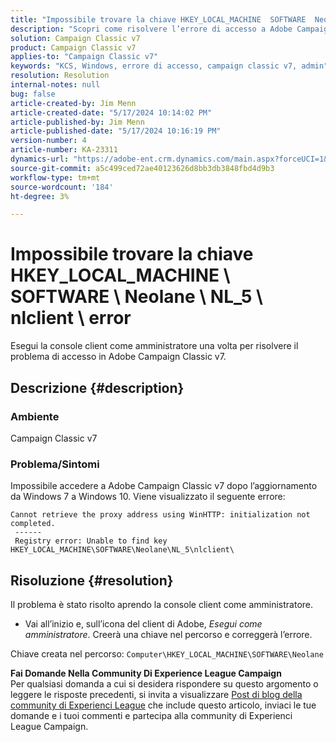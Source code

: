 ```yaml
---
title: "Impossibile trovare la chiave HKEY_LOCAL_MACHINE  SOFTWARE  Neolane  NL_5  nlclient  error"
description: "Scopri come risolvere l’errore di accesso a Adobe Campaign Classic v7 dopo l’aggiornamento da Windows 7 a Windows 10."
solution: Campaign Classic v7
product: Campaign Classic v7
applies-to: "Campaign Classic v7"
keywords: "KCS, Windows, errore di accesso, campaign classic v7, admin"
resolution: Resolution
internal-notes: null
bug: false
article-created-by: Jim Menn
article-created-date: "5/17/2024 10:14:02 PM"
article-published-by: Jim Menn
article-published-date: "5/17/2024 10:16:19 PM"
version-number: 4
article-number: KA-23311
dynamics-url: "https://adobe-ent.crm.dynamics.com/main.aspx?forceUCI=1&pagetype=entityrecord&etn=knowledgearticle&id=518acdbe-9a14-ef11-9f8a-6045bd006268"
source-git-commit: a5c499ced72ae40123626d8bb3db3848fbd4d9b3
workflow-type: tm+mt
source-wordcount: '184'
ht-degree: 3%

---
```


# Impossibile trovare la chiave HKEY_LOCAL_MACHINE \ SOFTWARE \ Neolane \ NL_5 \ nlclient \ error


Esegui la console client come amministratore una volta per risolvere il problema di accesso in Adobe Campaign Classic v7.

## Descrizione {#description}


### Ambiente

Campaign Classic v7



### Problema/Sintomi

Impossibile accedere a Adobe Campaign Classic v7 dopo l’aggiornamento da Windows 7 a Windows 10. Viene visualizzato il seguente errore:


```
Cannot retrieve the proxy address using WinHTTP: initialization not completed.
 ------
 Registry error: Unable to find key HKEY_LOCAL_MACHINE\SOFTWARE\Neolane\NL_5\nlclient\
```



## Risoluzione {#resolution}


Il problema è stato risolto aprendo la console client come amministratore.

- Vai all’inizio e, sull’icona del client di Adobe, *Esegui come amministratore*. Creerà una chiave nel percorso e correggerà l’errore.


Chiave creata nel percorso: `Computer\HKEY_LOCAL_MACHINE\SOFTWARE\Neolane`


<b>Fai Domande Nella Community Di Experience League Campaign</b><br>Per qualsiasi domanda a cui si desidera rispondere su questo argomento o leggere le risposte precedenti, si invita a visualizzare [Post di blog della community di Experienci League](https://experienceleaguecommunities.adobe.com/t5/adobe-campaign-classic-blogs/introducing-top-kcs-articles-curated-for-your-troubleshooting/bc-p/672426#M132 "Segui collegamento") che include questo articolo, inviaci le tue domande e i tuoi commenti e partecipa alla community di Experienci League Campaign.  